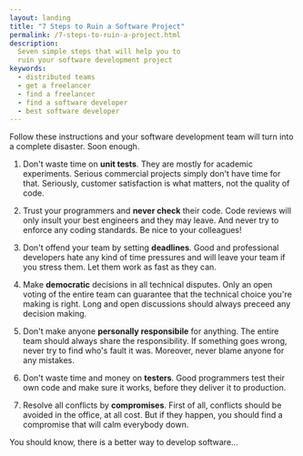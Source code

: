 ```yaml
---
layout: landing
title: "7 Steps to Ruin a Software Project"
permalink: /7-steps-to-ruin-a-project.html
description:
  Seven simple steps that will help you to
  ruin your software development project
keywords:
  - distributed teams
  - get a freelancer
  - find a freelancer
  - find a software developer
  - best software developer
---
```


Follow these instructions and your software development
team will turn into a complete disaster. Soon enough.

<!--
<img src="http://img.teamed.io/landing/7-steps.jpg"
  class="picture" alt="seven steps to ruin a project"/>
-->

1. Don't waste time on **unit tests**. They are mostly for
academic experiments. Serious commercial projects simply don't have
time for that. Seriously, customer satisfaction is what matters, not
the quality of code.

2. Trust your programmers and **never check** their code. Code
reviews will only insult your best engineers and they may leave.
And never try to enforce any coding standards.
Be nice to your colleagues!

3. Don't offend your team by setting **deadlines**. Good and professional developers
hate any kind of time pressures and will leave your team if you stress
them. Let them work as fast as they can.

4. Make **democratic** decisions in all technical disputes. Only an open voting
of the entire team can guarantee that the technical choice you're making
is right. Long and open discussions should always preceed any decision making.

5. Don't make anyone **personally responsibile** for anything. The entire
team should always share the responsibility. If something goes wrong, never
try to find who's fault it was. Moreover, never blame anyone for any mistakes.

6. Don't waste time and money on **testers**. Good programmers test their
own code and make sure it works, before they deliver it to production.

7. Resolve all conflicts by **compromises**. First of all,
conflicts should be avoided in the office, at all cost. But if they happen,
you should find a compromise that will calm everybody down.

You should know, there is a better way to develop software...

